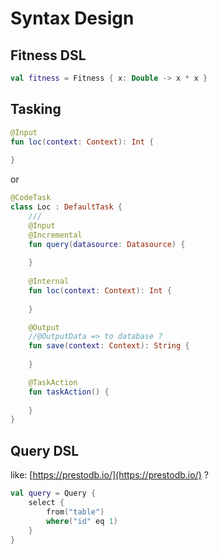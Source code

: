 # Syntax Design

## Fitness DSL 

```kotlin
val fitness = Fitness { x: Double -> x * x }
```

## Tasking

```kotlin
@Input
fun loc(context: Context): Int {
    
}
```

or

```kotlin
@CodeTask
class Loc : DefaultTask {
    /// 
    @Input
    @Incremental
    fun query(datasource: Datasource) {
        
    }
    
    @Internal
    fun loc(context: Context): Int {
        
    }

    @Output 
    //@OutputData => to database ?
    fun save(context: Context): String {
        
    }

    @TaskAction
    fun taskAction() {
        
    }
}
```

## Query DSL

like: [https://prestodb.io/](https://prestodb.io/) ?

```kotlin
val query = Query {
    select {
        from("table")
        where("id" eq 1)
    }
}
```
 